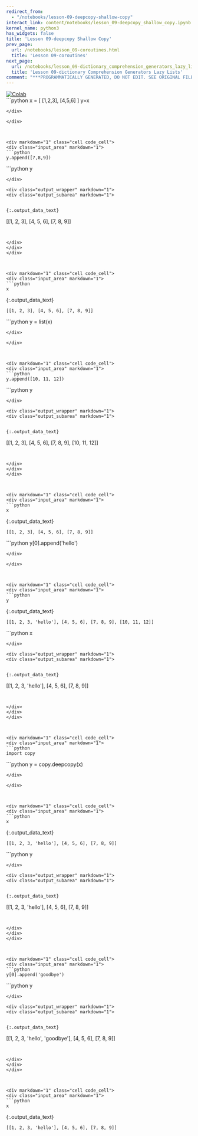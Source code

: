 ```yaml
---
redirect_from:
  - "/notebooks/lesson-09-deepcopy-shallow-copy"
interact_link: content/notebooks/lesson_09-deepcopy_shallow_copy.ipynb
kernel_name: python3
has_widgets: false
title: 'Lesson 09-deepcopy Shallow Copy'
prev_page:
  url: /notebooks/lesson_09-coroutines.html
  title: 'Lesson 09-coroutines'
next_page:
  url: /notebooks/lesson_09-dictionary_comprehension_generators_lazy_lists.html
  title: 'Lesson 09-dictionary Comprehension Generators Lazy Lists'
comment: "***PROGRAMMATICALLY GENERATED, DO NOT EDIT. SEE ORIGINAL FILES IN /content***"
---
```

<a href="https://colab.research.google.com/github/aviadr1/learn-python/blob/master/live%20class%20demonstrations/lesson%2009%20-%20deepcopy%20shallow%20copy.ipynb" target="_blank">
<img src="https://colab.research.google.com/assets/colab-badge.svg" 
     title="Open this file in Google Colab" alt="Colab"/>
</a>




<div markdown="1" class="cell code_cell">
<div class="input_area" markdown="1">
```python
x = [
    [1,2,3],
    [4,5,6]
]
y=x

```
</div>

</div>



<div markdown="1" class="cell code_cell">
<div class="input_area" markdown="1">
```python
y.append([7,8,9])

```
</div>

</div>



<div markdown="1" class="cell code_cell">
<div class="input_area" markdown="1">
```python
y

```
</div>

<div class="output_wrapper" markdown="1">
<div class="output_subarea" markdown="1">


{:.output_data_text}
```
[[1, 2, 3], [4, 5, 6], [7, 8, 9]]
```


</div>
</div>
</div>



<div markdown="1" class="cell code_cell">
<div class="input_area" markdown="1">
```python
x

```
</div>

<div class="output_wrapper" markdown="1">
<div class="output_subarea" markdown="1">


{:.output_data_text}
```
[[1, 2, 3], [4, 5, 6], [7, 8, 9]]
```


</div>
</div>
</div>



<div markdown="1" class="cell code_cell">
<div class="input_area" markdown="1">
```python
y = list(x)

```
</div>

</div>



<div markdown="1" class="cell code_cell">
<div class="input_area" markdown="1">
```python
y.append([10, 11, 12])

```
</div>

</div>



<div markdown="1" class="cell code_cell">
<div class="input_area" markdown="1">
```python
y

```
</div>

<div class="output_wrapper" markdown="1">
<div class="output_subarea" markdown="1">


{:.output_data_text}
```
[[1, 2, 3], [4, 5, 6], [7, 8, 9], [10, 11, 12]]
```


</div>
</div>
</div>



<div markdown="1" class="cell code_cell">
<div class="input_area" markdown="1">
```python
x

```
</div>

<div class="output_wrapper" markdown="1">
<div class="output_subarea" markdown="1">


{:.output_data_text}
```
[[1, 2, 3], [4, 5, 6], [7, 8, 9]]
```


</div>
</div>
</div>



<div markdown="1" class="cell code_cell">
<div class="input_area" markdown="1">
```python
y[0].append('hello')

```
</div>

</div>



<div markdown="1" class="cell code_cell">
<div class="input_area" markdown="1">
```python
y

```
</div>

<div class="output_wrapper" markdown="1">
<div class="output_subarea" markdown="1">


{:.output_data_text}
```
[[1, 2, 3, 'hello'], [4, 5, 6], [7, 8, 9], [10, 11, 12]]
```


</div>
</div>
</div>



<div markdown="1" class="cell code_cell">
<div class="input_area" markdown="1">
```python
x

```
</div>

<div class="output_wrapper" markdown="1">
<div class="output_subarea" markdown="1">


{:.output_data_text}
```
[[1, 2, 3, 'hello'], [4, 5, 6], [7, 8, 9]]
```


</div>
</div>
</div>



<div markdown="1" class="cell code_cell">
<div class="input_area" markdown="1">
```python
import copy

```
</div>

</div>



<div markdown="1" class="cell code_cell">
<div class="input_area" markdown="1">
```python
y = copy.deepcopy(x)

```
</div>

</div>



<div markdown="1" class="cell code_cell">
<div class="input_area" markdown="1">
```python
x

```
</div>

<div class="output_wrapper" markdown="1">
<div class="output_subarea" markdown="1">


{:.output_data_text}
```
[[1, 2, 3, 'hello'], [4, 5, 6], [7, 8, 9]]
```


</div>
</div>
</div>



<div markdown="1" class="cell code_cell">
<div class="input_area" markdown="1">
```python
y

```
</div>

<div class="output_wrapper" markdown="1">
<div class="output_subarea" markdown="1">


{:.output_data_text}
```
[[1, 2, 3, 'hello'], [4, 5, 6], [7, 8, 9]]
```


</div>
</div>
</div>



<div markdown="1" class="cell code_cell">
<div class="input_area" markdown="1">
```python
y[0].append('goodbye')

```
</div>

</div>



<div markdown="1" class="cell code_cell">
<div class="input_area" markdown="1">
```python
y

```
</div>

<div class="output_wrapper" markdown="1">
<div class="output_subarea" markdown="1">


{:.output_data_text}
```
[[1, 2, 3, 'hello', 'goodbye'], [4, 5, 6], [7, 8, 9]]
```


</div>
</div>
</div>



<div markdown="1" class="cell code_cell">
<div class="input_area" markdown="1">
```python
x

```
</div>

<div class="output_wrapper" markdown="1">
<div class="output_subarea" markdown="1">


{:.output_data_text}
```
[[1, 2, 3, 'hello'], [4, 5, 6], [7, 8, 9]]
```


</div>
</div>
</div>

